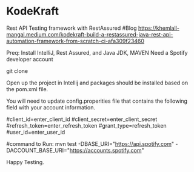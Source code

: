 # KodeKraft
Rest API  Testing framework with RestAssured
#Blog
https://khemlall-mangal.medium.com/kodekraft-build-a-restassured-java-rest-api-automation-framework-from-scratch-ci-afa309f23460

Preq:
Install IntelliJ, Rest Assured, and Java JDK, MAVEN Need a Spotify developer account

git clone

Open up the project in Intellij and packages should be installed based on the pom.xml file. 

You will need to update  config.properities file that contains the following field with your account information.

#client_id=enter_client_id
#client_secret=enter_client_secret
#refresh_token=enter_refresh_token
#grant_type=refresh_token
#user_id=enter_user_id


#command to Run:
mvn test -DBASE_URI="https://api.spotify.com" -DACCOUNT_BASE_URI="https://accounts.spotify.com"

Happy Testing.



